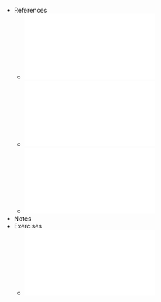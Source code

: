 - References
	- ![T22_PL_InterpGeom.pdf](../assets/T22_PL_InterpGeom_1736859913274_0.pdf)
	- ![T22_PuLP.pdf](../assets/T22_PuLP_1736859917524_0.pdf)
	- ![T23_PL_Dualidade.pdf](../assets/T23_PL_Dualidade_1736859919988_0.pdf)
- Notes
- Exercises
	- ![pratica12_sol.pdf](../assets/pratica12_sol_1736860235904_0.pdf)
